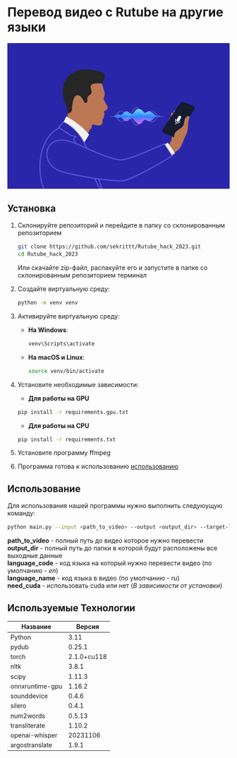 # **Перевод видео с Rutube на другие языки**



![Картинка](./assets/image.png)


## Установка

1. Склонируйте репозиторий и перейдите в папку со склонированным репозиторием
    ```bash
    git clone https://github.com/sekrittt/Rutube_hack_2023.git
    cd Rutube_hack_2023
    ```
    Или скачайте zip-файл, распакуйте его и запустите в папке со склонированным репозиторием терминал

2. Создайте виртуальную среду:
    ```bash
    python -m venv venv
    ```
3. Активируйте виртуальную среду:
    - **На Windows**:

        ```bash
        venv\Scripts\activate
        ```

    - **На macOS и Linux**:

        ```bash
        source venv/bin/activate
        ```
4. Установите необходимые зависимости:
    - **Для работы на GPU**
    ```bash
    pip install -r requirements.gpu.txt
    ```
    - **Для работы на CPU**
    ```bash
    pip install -r requirements.txt
    ```
5. Установите программу ffmpeg

6. Программа готова к использованию [использованию](#using)

## <a id="using">Использование</a>

Для использования нашей программы нужно выполнить следуюущую команду:
```bash
python main.py --input <path_to_video> --output <output_dir> --target-language <language_code> --initial-language <language_name> --use-cuda <need_cuda>
```
**path_to_video** - полный путь до видео которое нужно перевести <br>
**output_dir** - полный путь до папки в которой будут расположены все выходные данные <br>
**language_code** - код языка на который нужно перевести видео (по умолчанию - *en*)<br>
**language_name** - код языка в видео (по умолчанию - *ru*)<br>
**need_cuda** - использовать cuda или нет (*В зависимости от установки*)

## Используемые Технологии

| Название | Версия |
| --- | --- |
| Python | 3.11 |
| pydub | 0.25.1 |
| torch | 2.1.0+cu118 |
| nltk | 3.8.1 |
| scipy | 1.11.3 |
| onnxruntime-gpu | 1.16.2 |
| sounddevice | 0.4.6 |
| silero | 0.4.1 |
| num2words | 0.5.13 |
| transliterate | 1.10.2 |
| openai-whisper | 20231106 |
| argostranslate | 1.9.1 |
